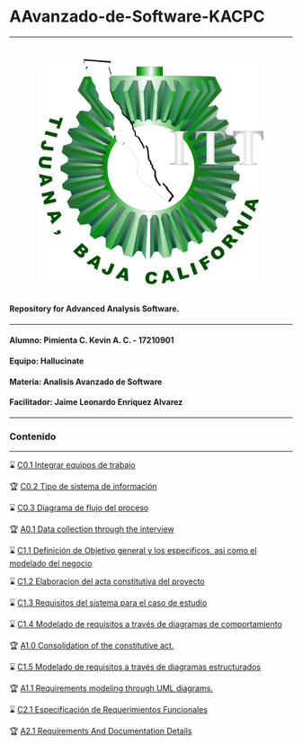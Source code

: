 # AAvanzado-de-Software-KACPC

___
# <p align="center"><img width="400" height="400" src="https://github.com/KevinPimienta/AAvanzado-de-Software-KACPC/blob/main/img/IT-TIjuana-Logotipo-2016.png"><p>
#### Repository for Advanced Analysis Software.
___
#### Alumno: Pimienta C. Kevin A. C. - 17210901
#### Equipo: Hallucinate
#### Materia: Analisis Avanzado de Software
#### Facilitador: Jaime Leonardo Enriquez Alvarez
___
### Contenido
___
:hourglass: [C0.1 Integrar equipos de trabajo](https://github.com/KevinPimienta/AAvanzado-de-Software-KACPC/blob/main/docs/C0.1_IntegrarEquiposdeTrabajo_PimientaKevin.pdf)
  
:trophy: [C0.2 Tipo de sistema de información](https://github.com/KevinPimienta/AAvanzado-de-Software-KACPC/blob/main/docs/C0.2%20_Tipo%20de%20sistema%20de%20informaci%C3%B3n.md)

:hourglass: [C0.3 Diagrama de flujo del proceso](https://github.com/KevinPimienta/AAvanzado-de-Software-KACPC/blob/main/docs/C0.3_Diagrama%20de%20flujo%20sobre%20el%20proceso%20de%20desarrollo.md)

:trophy: [A0.1 Data collection through the interview](https://github.com/KevinPimienta/AAvanzado-de-Software-KACPC/blob/main/docs/A0.1_Data%20collection%20through%20the%20interview.md)

:hourglass: [C1.1 Definición de Objetivo general y los especificos, asi como el modelado del negocio](https://github.com/KevinPimienta/AAvanzado-de-Software-KACPC/blob/main/docs/C1.1%20Definici%C3%B3n%20de%20Objetivo%20general%20y%20los%20especificos%2C%20asi%20como%20el%20modelado%20del%20negocio.md)

:hourglass: [C1.2 Elaboracion del acta constitutiva del proyecto](https://github.com/KevinPimienta/AAvanzado-de-Software-KACPC/blob/main/docs/C1.2_ActaContitutivaDelProyecto.md)

:hourglass: [C1.3 Requisitos del sistema para el caso de estudio](https://github.com/KevinPimienta/AAvanzado-de-Software-KACPC/blob/main/docs/C1.3_Requisitos%20del%20sistema%20para%20el%20caso%20de%20estudio.md)

:hourglass: [C1.4 Modelado de requisitos a través de diagramas de comportamiento](https://github.com/KevinPimienta/AAvanzado-de-Software-KACPC/blob/main/docs/C1.4_Modelado%20de%20requisitos%20a%20trav%C3%A9s%20de%20diagramas%20de%20comportamiento.md)

:trophy: [A1.0 Consolidation of the constitutive act.](https://github.com/KevinPimienta/AAvanzado-de-Software-KACPC/blob/main/docs/A1.0_Consolidation%20of%20the%20constitutive%20act.md)

:hourglass: [C1.5  Modelado de requisitos a través de diagramas estructurados](https://github.com/KevinPimienta/AAvanzado-de-Software-KACPC/blob/main/docs/C1.5%20_Modelado%20de%20requisitos%20a%20trav%C3%A9s%20de%20diagramas%20estructurados.md)

:trophy: [A1.1 Requirements modeling through UML diagrams.](https://github.com/KevinPimienta/AAvanzado-de-Software-KACPC/blob/main/docs/A1.1_Requirements%20modeling%20through%20UML%20diagrams.md)

:hourglass: [C2.1 Especificación de Requerimientos Funcionales](https://github.com/KevinPimienta/AAvanzado-de-Software-KACPC/blob/main/docs/C2.1_EspecificacionRequerimientosFuncionales.md)

:trophy: [A2.1 Requirements And Documentation Details](https://github.com/KevinPimienta/AAvanzado-de-Software-KACPC/blob/main/docs/A2.1RequirementsAndDocumentationDetails.pdf)
